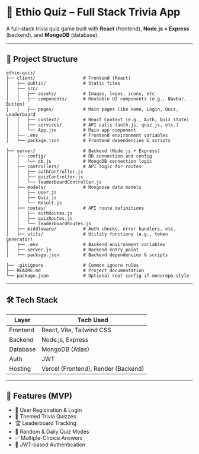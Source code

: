 # 🧠 Ethio Quiz – Full Stack Trivia App

A full-stack trivia quiz game built with **React** (frontend), **Node.js + Express** (backend), and **MongoDB** (database).

---

## 📁 Project Structure

```
ethio-quiz/
├── client/                  # Frontend (React)
│   ├── public/              # Static files
│   ├── src/
│   │   ├── assets/          # Images, logos, icons, etc.
│   │   ├── components/      # Reusable UI components (e.g., Navbar, Button)
│   │   ├── pages/           # Main pages like Home, Login, Quiz, Leaderboard
│   │   ├── context/         # React Context (e.g., Auth, Quiz state)
│   │   ├── services/        # API calls (auth.js, quiz.js, etc.)
│   │   └── App.jsx          # Main app component
│   ├── .env                 # Frontend environment variables
│   └── package.json         # Frontend dependencies & scripts

├── server/                  # Backend (Node.js + Express)
│   ├── config/              # DB connection and config
│   │   └── db.js            # MongoDB connection logic
│   ├── controllers/         # API logic for routes
│   │   ├── authController.js
│   │   ├── quizController.js
│   │   └── leaderboardController.js
│   ├── models/              # Mongoose data models
│   │   ├── User.js
│   │   ├── Quiz.js
│   │   └── Result.js
│   ├── routes/              # API route definitions
│   │   ├── authRoutes.js
│   │   ├── quizRoutes.js
│   │   └── leaderboardRoutes.js
│   ├── middleware/          # Auth checks, error handlers, etc.
│   ├── utils/               # Utility functions (e.g., token generator)
│   ├── .env                 # Backend environment variables
│   ├── server.js            # Backend entry point
│   └── package.json         # Backend dependencies & scripts

├── .gitignore               # Common ignore rules
├── README.md                # Project documentation
└── package.json             # Optional root config if monorepo-style
```

---

## 🛠 Tech Stack

| Layer    | Tech Used                           |
| -------- | ----------------------------------- |
| Frontend | React, Vite, Tailwind CSS           |
| Backend  | Node.js, Express                    |
| Database | MongoDB (Atlas)                     |
| Auth     | JWT                                 |
| Hosting  | Vercel (Frontend), Render (Backend) |

---

## 🚀 Features (MVP)

- 📝 User Registration & Login
- 🎯 Themed Trivia Quizzes
- 🏆 Leaderboard Tracking
- 🧠 Random & Daily Quiz Modes
- ✅ Multiple-Choice Answers
- 🔐 JWT-based Authentication
